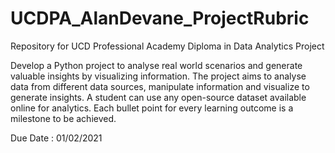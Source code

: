# UCDPA_AlanDevane_ProjectRubric
Repository for UCD Professional Academy Diploma in Data Analytics Project


Develop a Python project to analyse real world scenarios and generate valuable insights by visualizing information. 
The project aims to analyse data from different data sources, manipulate information and visualize to generate insights.
A student can use any open-source dataset available online for analytics. Each bullet point for every learning outcome is a milestone to be achieved. 

Due Date : 01/02/2021
